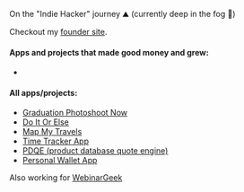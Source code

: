 On the "Indie Hacker" journey ⛰️ (currently deep in the fog 🌁)

Checkout my [founder site](https://ticekralt.com).

#### Apps and projects that made good money and grew:
- 

#### All apps/projects:
- [Graduation Photoshoot Now](https://graduationphotoshootnow.com)
- [Do It Or Else]([https://doitorelse.net](https://accountability-tool.vercel.app/))
- [Map My Travels](https://mapmytravels.app)
- [Time Tracker App](https://time-tracker-app-tice.netlify.app/)
- [PDQE (product database quote engine)](https://pdqe.vercel.app/)
- [Personal Wallet App](https://personalwallet.app)

Also working for [WebinarGeek](https://webinargeek.com)

